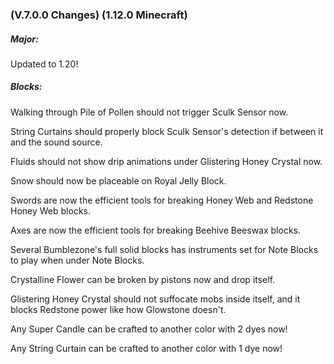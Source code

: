 ### **(V.7.0.0 Changes) (1.12.0 Minecraft)**

##### Major:
Updated to 1.20!

##### Blocks:
Walking through Pile of Pollen should not trigger Sculk Sensor now.

String Curtains should properly block Sculk Sensor's detection if between it and the sound source.

Fluids should not show drip animations under Glistering Honey Crystal now.

Snow should now be placeable on Royal Jelly Block. 

Swords are now the efficient tools for breaking Honey Web and Redstone Honey Web blocks.

Axes are now the efficient tools for breaking Beehive Beeswax blocks.

Several Bumblezone's full solid blocks has instruments set for Note Blocks to play when under Note Blocks.

Crystalline Flower can be broken by pistons now and drop itself.

Glistering Honey Crystal should not suffocate mobs inside itself, and it blocks Redstone power like how Glowstone doesn't.

Any Super Candle can be crafted to another color with 2 dyes now!

Any String Curtain can be crafted to another color with 1 dye now!